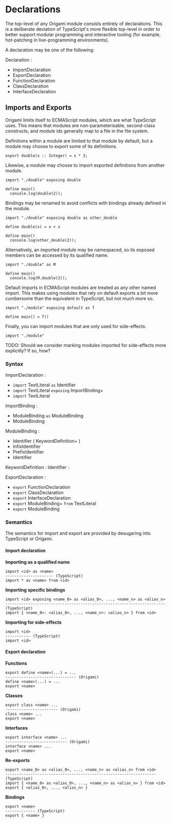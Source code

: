 # Declarations

The top-level of any Origami module consists entirely of declarations. This is a deliberate deviation of TypeScript's more flexible top-level in order to better support modular programming and interactive tooling (for example, hot-patching in live-programming environments).

A declaration may be one of the following:

Declaration :
  - ImportDeclaration
  - ExportDeclaration
  - FunctionDeclaration
  - ClassDeclaration
  - InterfaceDeclaration

## Imports and Exports

Origami limits itself to ECMAScript modules, which are what TypeScript uses. This means that modules are non-parameterisable, second-class constructs, and module ids generally map to a file in the file system.

Definitions within a module are limited to that module by default, but a module may choose to export some of its definitions.

```origami
export double(x :: Integer) = x * 2;
```

Likewise, a module may choose to import exported definitions from another module.

```origami
import "./double" exposing double

define main()
  console.log(double(2));
```

Bindings may be renamed to avoid conflicts with bindings already defined in the module.

```origami
import "./double" exposing double as other_double

define double(x) = x + x

define main()
  console.log(other_double(2));
```

Alternatively, an imported module may be namespaced, so its exposed members can be accessed by its qualified name.

```origami
import "./double" as M

define main()
  console.log(M.double(2));
```

Default imports in ECMAScript modules are treated as any other named import. This makes using modules that rely on default exports a bit more cumbersome than the equivalent in TypeScript, but not much more so.

```origami
import "./module" exposing default as f

define main() = f()
```

Finally, you can import modules that are only used for side-effects.

```origami
import "./module"
```

TODO: Should we consider marking modules imported for side-effects more explicitly? If so, how?

### Syntax

ImportDeclaration :
  - `import` TextLiteral `as` Identifier
  - `import` TextLiteral `exposing` ImportBinding+
  - `import` TextLiteral

ImportBinding :
  - ModuleBinding `as` ModuleBinding
  - ModuleBinding

ModuleBinding :
  - Identifier ( KeywordDefinition+ )
  - InfixIdentifier
  - PrefixIdentifier
  - Identifier

KeywordDefinition : Identifier `:`

ExportDeclaration :
  - `export` FunctionDeclaration
  - `export` ClassDeclaration
  - `export` InterfaceDeclaration
  - `export` ModuleBinding+ `from` TextLiteral
  - `export` ModuleBinding

### Semantics

The semantics for import and export are provided by desugaring into TypeScript or Origami.

#### Import declaration

**Importing as a qualified name**

```
import <id> as <name> 
--------------------- (TypeScript)
import * as <name> from <id>
```

**Importing specific bindings**

```
import <id> exposing <name_0> as <alias_0>, ..., <name_n> as <alias_n>
---------------------------------------------------------------------- (TypeScript)
import { <name_0>: <alias_0>, ..., <name_n>: <alias_n> } from <id>
```

**Importing for side-effects**

```
import <id>
----------- (TypeScript)
import <id>
```

#### Export declaration

**Functions**

```
export define <name>(...) = ...
------------------------------- (Origami)
define <name>(...) = ...
export <name>
```

**Classes**

```
export class <name> ...
----------------------- (Origami)
class <name> ...
export <name>
```

**Interfaces**

```
export interface <name> ...
--------------------------- (Origami)
interface <name> ...
export <name>
```

**Re-exports**

```
export <name_0> as <alias_0>, ..., <name_n> as <alias_n> from <id>
------------------------------------------------------------------ (TypeScript)
import { <name_0> as <alias_0>, ..., <name_n> as <alias_n> } from <id>
export { <alias_0>, ..., <alias_n> }
```

**Bindings**

```
export <name>
------------- (TypeScript)
export { <name> }
```
